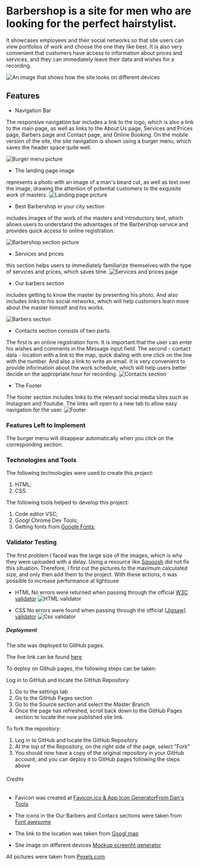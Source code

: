 # Barbershop is a site for men who are looking for the perfect hairstylist.

It showcases employees and their social networks so that site users can view portfolios of work and choose the one they like best. It is also very convenient that customers have access to information about prices and services, and they can immediately leave their data and wishes for a recording.

![An image that shows how the site looks on different devices](<./doc/readmecontent/Site image.png>)

## Features

- Navigation Bar

The responsive navigation bar includes a link to the logo, which is also a link to the main page, as well as links to the About Us page, Services and Prices page, Barbers page and Contact page, and Online Booking. On the mobile version of the site, the site navigation is shown using a burger menu, which saves the header space quite well.

![Burger menu picture](./doc/readmecontent/burger-menu.png)

- The landing page image

represents a photo with an image of a man's beard cut, as well as text over the image, drawing the attention of potential customers to the exquisite work of masters.
![Landing page picture](./doc/readmecontent/langingpage.png)

- Best Barbershop in your city section

includes images of the work of the masters and introductory text, which allows users to understand the advantages of the Barbershop service and provides quick access to online registration.

![Barbershop section picture](<./doc/readmecontent/Barbershop section.png>)

- Services and prices

this section helps users to immediately familiarize themselves with the type of services and prices, which saves time.
![Services and prices page](./doc/readmecontent/servises.png)

- Our barbers section

includes getting to know the master by presenting his photo. And also includes links to his social networks, which will help customers learn more about the master himself and his works.

![Barbers section](./doc/readmecontent/barbers.png)

- Contacts section consists of two parts.

The first is an online registration form. It is important that the user can enter his wishes and comments in the Message input field.
The second - contact data - location with a link to the map, quick dialing with one click on the line with the number. And also a link to write an email.
It is very convenient to provide information about the work schedule, which will help users better decide on the appropriate hour for recording.
![Contacts section](./doc/readmecontent/contacts.png)

- The Footer

The footer section includes links to the relevant social media sites such as Instagram and Youtube. The links will open to a new tab to allow easy navigation for the user.
![Footer](./doc/readmecontent/footer.png)

### Features Left to Implement

The burger menu will disappear automatically when you click on the corresponding section.

### Technologies and Tools

The following technologies were used to create this project:

1. HTML;
2. CSS.

The following tools helped to develop this project:

1. Code editor VSC;
2. Googl Chrome Dev Tools;
3. Getting fonts from [Google Fonts](https://fonts.google.com/);

### Validator Testing

The first problem I faced was the large size of the images, which is why they were uploaded with a delay. Using a resource like [Squoosh](https://squoosh.app/) did not fix this situation. Therefore, I first cut the pictures to the maximum calculated size, and only then add them to the project. With these actions, it was possible to increase performance at lightouse

- HTML
  No errors were returned when passing through the official [W3C validator](https://validator.w3.org/#validate_by_input)
  ![HTML validator](./doc/readmecontent/HTML%20validator.png)

- CSS
  No errors were found when passing through the official [(Jigsaw) validator](https://jigsaw.w3.org/css-validator/#validate_by_input)
  ![Css validator](./doc/readmecontent/css%20validator.png)

##### Deployment

The site was deployed to GitHub pages.

The live link can be found [here](https://katya-semeniuk.github.io/barbershop/)

To deploy on Github pages, the following steps can be taken:

Log in to GitHub and locate the GitHub Repository

1. Go to the settings tab
2. Go to the GitHub Pages section
3. Go to the Source section and select the Master Branch
4. Once the page has refreshed, scroll back down to the GitHub Pages section to locate the now published site link.

To fork the repository:

1. Log in to GitHub and locate the GitHub Repository
2. At the top of the Repository, on the right side of the page, select "Fork"
3. You should now have a copy of the original repository in your GitHub account, and you can deploy it to GitHub pages following the steps above

###### Credits

- Favicon was created at [Favicon.ico & App Icon GeneratorFrom Dan's Tools](https://www.favicon-generator.org/)

- The icons in the Our Barbers and Contacs sections were taken from [Font awesome](https://fontawesome.com/)

- The link to the location was taken from [Googl map](https://maps.google.com/)

- Site image on different devices [Mockup screenht generator](https://ui.dev/amiresponsive)

All pictures were taken from [Pexels.com](https://www.pexels.com/uk-ua/search/barbershop/)

